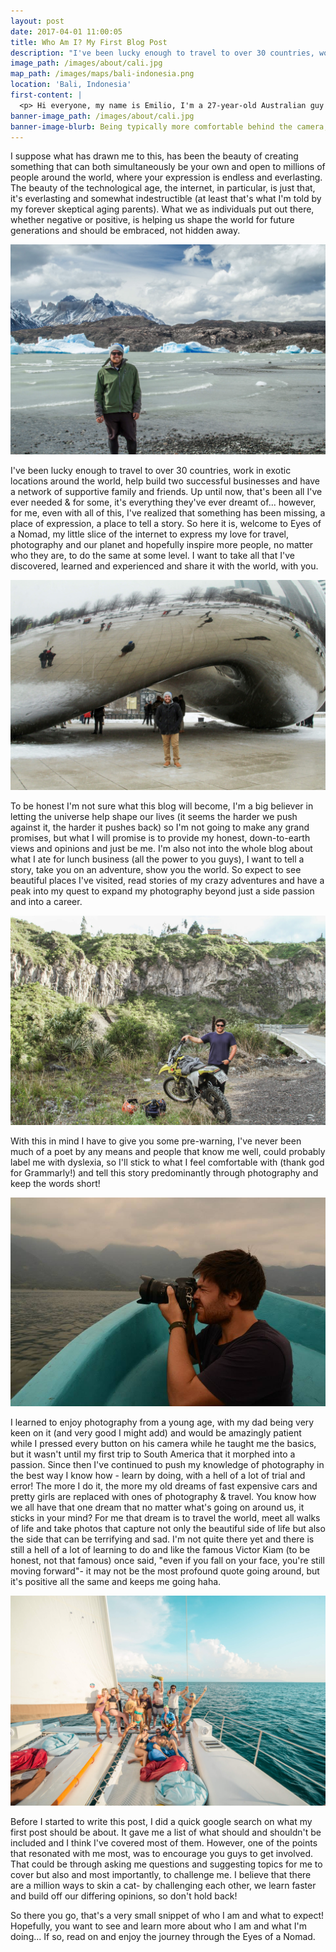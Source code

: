 ```yaml
---
layout: post
date: 2017-04-01 11:00:05
title: Who Am I? My First Blog Post
description: "I've been lucky enough to travel to over 30 countries, work in exotic locations around the world, help build two successful businesses and have a network of supportive family and friends. Up until now, that's been all I've ever needed & for some, it's everything they've ever dreamt of..."
image_path: /images/about/cali.jpg
map_path: /images/maps/bali-indonesia.png
location: 'Bali, Indonesia'
first-content: |
  <p> Hi everyone, my name is Emilio, I'm a 27-year-old Australian guy living & working in beautiful Bali. So I've never written a blog before, but after what has seemingly been a quasi-quarter life crisis or just a Gen x trying to navigate the chaos that is the millennial age (I'm yet to figure out which of the two it is), I've decided to give it a crack! </p>
banner-image_path: /images/about/cali.jpg
banner-image-blurb: Being typically more comfortable behind the camera, i'ts not until you search for a photo of yourself, that you realize just how little there are!
---
```


I suppose what has drawn me to this, has been the beauty of creating something that can both simultaneously be your own and open to millions of people around the world, where your expression is endless and everlasting. The beauty of the technological age, the internet, in particular, is just that, it's everlasting and somewhat indestructible (at least that's what I'm told by my forever skeptical aging parents). What we as individuals put out there, whether negative or positive, is helping us shape the world for future generations and should be embraced, not hidden away.

![Patagonia in South America](/images/about/patagonia-3.jpg)

I've been lucky enough to travel to over 30 countries, work in exotic locations around the world, help build two successful businesses and have a network of supportive family and friends. Up until now, that's been all I've ever needed & for some, it's everything they've ever dreamt of... however, for me, even with all of this, I've realized that something has been missing, a place of expression, a place to tell a story. So here it is, welcome to Eyes of a Nomad, my little slice of the internet to express my love for travel, photography and our planet and hopefully inspire more people, no matter who they are, to do the same at some level. I want to take all that I've discovered, learned and experienced and share it with the world, with you.

![Chicago in the United States of America](/images/about/chicago.jpg)

To be honest I'm not sure what this blog will become, I'm a big believer in letting the universe help shape our lives (it seems the harder we push against it, the harder it pushes back) so I'm not going to make any grand promises, but what I will promise is to provide my honest, down-to-earth views and opinions and just be me. I'm also not into the whole blog about what I ate for lunch business (all the power to you guys), I want to tell a story, take you on an adventure, show you the world. So expect to see beautiful places I've visited, read stories of my crazy adventures and have a peak into my quest to expand my photography beyond just a side passion and into a career.

![Ecuador](/images/about/ecuador.jpg)

With this in mind I have to give you some pre-warning, I've never been much of a poet by any means and people that know me well, could probably label me with dyslexia, so I'll stick to what I feel comfortable with (thank god for Grammarly!) and tell this story predominantly through photography and keep the words short!

![joshua tree national park](/images/about/antigua.jpg)

 I learned to enjoy photography from a young age, with my dad being very keen on it (and very good I might add) and would be amazingly patient while I pressed every button on his camera while he taught me the basics, but it wasn't until my first trip to South America that it morphed into a passion. Since then I've continued to push my knowledge of photography in the best way I know how - learn by doing, with a hell of a lot of trial and error! The more I do it, the more my old dreams of fast expensive cars and pretty girls are replaced with ones of photography & travel. You know how we all have that one dream that no matter what's going on around us, it sticks in your mind? For me that dream is to travel the world, meet all walks of life and take photos that capture not only the beautiful side of life but also the side that can be terrifying and sad. I'm not quite there yet and there is still a hell of a lot of learning to do and like the famous Victor Kiam (to be honest, not that famous) once said, "even if you fall on your face, you're still moving forward"- it may not be the most profound quote going around, but it's positive all the same and keeps me going haha.

![joshua tree national park](/images/about/mexico.jpg)

Before I started to write this post, I did a quick google search on what my first post should be about. It gave me a list of what should and shouldn't be included and I think I've covered most of them. However, one of the points that resonated with me most, was to encourage you guys to get involved. That could be through asking me questions and suggesting topics for me to cover but also and most importantly, to challenge me. I believe that there are a million ways to skin a cat- by challenging each other, we learn faster and build off our differing opinions, so don't hold back!

So there you go, that's a very small snippet of who I am and what to expect! Hopefully, you want to see and learn more about who I am and what I'm doing... If so, read on and enjoy the journey through the Eyes of a Nomad.
